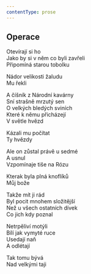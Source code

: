 ```yaml
---
contentType: prose
---
```


## Operace

Otevírají si ho  
Jako by si v něm co byli zavřeli  
Připomíná starou tobolku

Nádor velikosti žaludu  
Mu řekli

A číšník z Národní kavárny  
Sní strašně mrzutý sen  
O velkých bledých sviních  
Které k němu přicházejí  
V světle hvězd

Kázali mu počítat  
Ty hvězdy

Ale on zůstal právě u sedmé  
A usnul  
Vzpomínaje tiše na Rózu

Kterak byla plná knoflíků  
Můj bože

Takže mít ji rád  
Byl pocit mnohem složitější  
Než u všech ostatních dívek  
Co jich kdy poznal

Netrpěliví motýli  
Bílí jak vymyté ruce  
Usedají naň  
A odlétají

Tak tomu bývá  
Nad velkými taji
